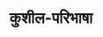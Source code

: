 ---
title: कुशील-परिभाषा

type: chapter

order:
  aagam: 
    position: 2
    depth: 1
  book: 
    position: 1
    depth: 2
  chapter: 
    position: 9
    depth: 3

parent:
  type: book

children:
  type: sutra
  count: 10

---